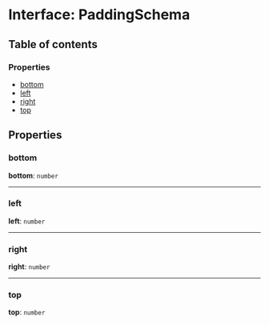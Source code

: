 # Interface: PaddingSchema

## Table of contents

### Properties

* [bottom](/en/auto-docs/editor/interfaces/PaddingSchema-1.md#bottom)
* [left](/en/auto-docs/editor/interfaces/PaddingSchema-1.md#left)
* [right](/en/auto-docs/editor/interfaces/PaddingSchema-1.md#right)
* [top](/en/auto-docs/editor/interfaces/PaddingSchema-1.md#top)

## Properties

### bottom

**bottom**: `number`

***

### left

**left**: `number`

***

### right

**right**: `number`

***

### top

**top**: `number`
